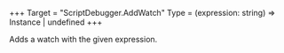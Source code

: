 +++
Target = "ScriptDebugger.AddWatch"
Type = (expression: string) => Instance | undefined
+++

Adds a watch with the given expression.